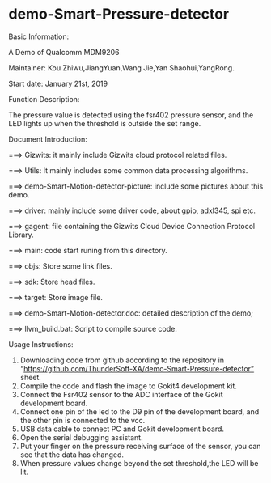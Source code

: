 # demo-Smart-Pressure-detector

Basic Information:

A Demo of Qualcomm MDM9206

Maintainer: Kou Zhiwu,JiangYuan,Wang Jie,Yan Shaohui,YangRong.

Start date: January 21st, 2019

Function Description:

The pressure value is detected using the fsr402 pressure sensor, and the LED lights up when the threshold is outside the set range.

Document Introduction:

===> Gizwits: it mainly include Gizwits cloud protocol related files.

===> Utils: It mainly includes some common data processing algorithms.

===> demo-Smart-Motion-detector-picture: include some pictures about this demo.

===> driver: mainly include some driver code, about gpio, adxl345, spi etc.

===> gagent: file containing the Gizwits Cloud Device Connection Protocol Library.

===> main: code start runing from this directory.

===> objs: Store some link files.

===> sdk: Store head files.

===> target: Store image file.

===> demo-Smart-Motion-detector.doc: detailed description of the demo;

===> llvm_build.bat: Script to compile source code.

Usage Instructions:

1. Downloading code from github according to the repository in “https://github.com/ThunderSoft-XA/demo-Smart-Pressure-detector” sheet.
2. Compile the code and flash the image to Gokit4 development kit.
3. Connect the Fsr402 sensor to the ADC interface of the Gokit development board.
4. Connect one pin of the led to the D9 pin of the development board, and the other pin is connected to the vcc.
5. USB data cable to connect PC and Gokit development board.
6. Open the serial debugging assistant.
7. Put your finger on the pressure receiving surface of the sensor, you can see that the data has changed. 
8. When pressure values change beyond the set threshold,the LED will be lit.



